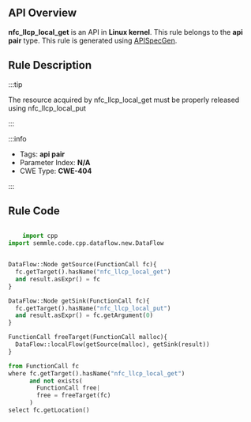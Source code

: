 ---
---


## API Overview
**nfc_llcp_local_get** is an API in **Linux kernel**. This rule belongs to the **api pair** type. This rule is generated using [APISpecGen](../../tools/APISpecGen).
## Rule Description

:::tip

The resource acquired by nfc_llcp_local_get must be properly released using nfc_llcp_local_put

:::

:::info

- Tags: **api pair**
- Parameter Index: **N/A**
- CWE Type: **CWE-404**

:::

## Rule Code
```python

    import cpp
import semmle.code.cpp.dataflow.new.DataFlow


DataFlow::Node getSource(FunctionCall fc){
  fc.getTarget().hasName("nfc_llcp_local_get")
  and result.asExpr() = fc
}

DataFlow::Node getSink(FunctionCall fc){
  fc.getTarget().hasName("nfc_llcp_local_put")
  and result.asExpr() = fc.getArgument(0)
}

FunctionCall freeTarget(FunctionCall malloc){
  DataFlow::localFlow(getSource(malloc), getSink(result))
}

from FunctionCall fc
where fc.getTarget().hasName("nfc_llcp_local_get")
      and not exists(
        FunctionCall free| 
        free = freeTarget(fc)
      )
select fc.getLocation()

    
```